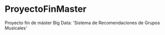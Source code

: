 # ProyectoFinMaster
Proyecto fin de máster Big Data: 'Sistema de Recomendaciones de Grupos Musicales'
